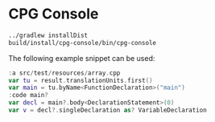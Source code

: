# CPG Console

```bash
../gradlew installDist
build/install/cpg-console/bin/cpg-console
```

The following example snippet can be used:

```kotlin
:a src/test/resources/array.cpp
var tu = result.translationUnits.first()
var main = tu.byName<FunctionDeclaration>("main")
:code main?
var decl = main?.body<DeclarationStatement>(0)
var v = decl?.singleDeclaration as? VariableDeclaration
```
